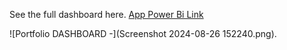 See the full dashboard here.  [App Power Bi Link]( https://app.powerbi.com/view?r=eyJrIjoiZTkzM2U3NmMtNTg0Yi00ZmZhLTk1YWYtOTEwNjFkNDk1NWRmIiwidCI6ImY5YTY4NmJiLTY2OGQtNGYxOC1iNmMyLTA0NjdhYmFhZmMxZSJ9)

![Portfolio DASHBOARD -](Screenshot 2024-08-26 152240.png).

